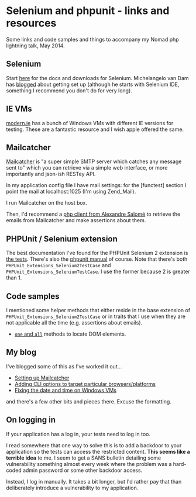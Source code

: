 # Selenium and phpunit - links and resources

Some links and code samples and things to accompany my Nomad php lightning talk, May 2014.

## Selenium

Start [here](http://docs.seleniumhq.org/)  for the docs and downloads for Selenium.  Michelangelo van Dam has [blogged](http://www.dragonbe.com/2013/05/ua-testing-with-selenium-and-phpunit.html) about getting set up (although he starts with Selenium IDE, something I recommend you don't do for very long).

## IE VMs

[modern.ie](http://modern.ie/en-gb/virtualization-tools#downloads) has a bunch of Windows VMs with different IE versions for testing.  These are a fantastic resource and I wish apple offered the same.

## Mailcatcher

[Mailcatcher](http://mailcatcher.me/) is "a super simple SMTP server which catches any message sent to" which you can retrieve via a simple web interface, or more importantly and json-ish RESTey API.

In my application config file I have mail settings: for the [functest] section I point the mail at localhost:1025 (I'm using Zend_Mail).

I run Mailcatcher on the host box.

Then, I'd recommend a [php client from Alexandre Salomé](https://github.com/alexandresalome/mailcatcher) to retrieve the emails from Mailcatcher and make assertions about them.

## PHPUnit / Selenium extension

The best documentation I've found for the PHPUnit Selenium 2 extension is [the tests](https://github.com/sebastianbergmann/phpunit-selenium/blob/master/Tests/Selenium2TestCaseTest.php).  There's also the [phpunit manual](http://phpunit.de/manual/3.7/en/selenium.html) of course.  Note that there's both `PHPUnit_Extensions_Selenium2TestCase` and `PHPUnit_Extensions_SeleniumTestCase`.  I use the former because 2 is greater than 1.

## Code samples

I mentioned some helper methods that either reside in the base extension of `PHPUnit_Extensions_Selenium2TestCase` or in traits that I use when they are not applicable all the time (e.g. assertions about emails).

 - [`one` and `all`](./one-and-all.php) methods to locate DOM elements.

## My blog

I've blogged some of this as I've worked it out...

- [Setting up Mailcatcher](http://mattatl.blogspot.co.uk/2014/01/functional-testing-emails-with.html)
- [Adding CLI options to target particular browsers/platforms](http://mattatl.blogspot.co.uk/2014/01/adding-cli-options-to-phpunit.html)
- [Fixing the date and time on Windows VMs](http://mattatl.blogspot.co.uk/2014/04/set-time-date-on-virtualbox-windows-vm.html)

and there's a few other bits and pieces there.  Excuse the formatting.


## On logging in

If your application has a log in, your tests need to log in too.

I read somewhere that one way to solve this is to add a backdoor to your application so the tests can access the restricted content.  **This seems like a terrible idea** to me.  I seem to get a SANS bulletin detailing some vulnerability something almost every week where the problem was a hard-coded admin password or some other backdoor access.

Instead, I log in manually.  It takes a bit longer, but I'd rather pay that than deliberately introduce a vulnerability to my application.


